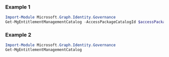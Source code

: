 ### Example 1
``` powershell
Import-Module Microsoft.Graph.Identity.Governance
Get-MgEntitlementManagementCatalog -AccessPackageCatalogId $accessPackageCatalogId
```
### Example 2
``` powershell
Import-Module Microsoft.Graph.Identity.Governance
Get-MgEntitlementManagementCatalog
```
